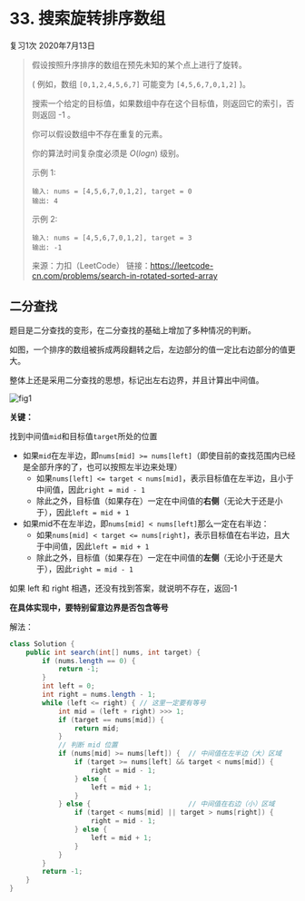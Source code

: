 # 33. 搜索旋转排序数组

复习1次 2020年7月13日

> 假设按照升序排序的数组在预先未知的某个点上进行了旋转。
>
> ( 例如，数组 `[0,1,2,4,5,6,7]` 可能变为 `[4,5,6,7,0,1,2]` )。
>
> 搜索一个给定的目标值，如果数组中存在这个目标值，则返回它的索引，否则返回 -1 。
>
> 你可以假设数组中不存在重复的元素。
>
> 你的算法时间复杂度必须是 $O(log n)$ 级别。
>
> 示例 1:
>
> ```
> 输入: nums = [4,5,6,7,0,1,2], target = 0
> 输出: 4
> ```
>
>
> 示例 2:
>
> ```
> 输入: nums = [4,5,6,7,0,1,2], target = 3
> 输出: -1
> ```
>
> 来源：力扣（LeetCode）
> 链接：https://leetcode-cn.com/problems/search-in-rotated-sorted-array



## 二分查找

题目是二分查找的变形，在二分查找的基础上增加了多种情况的判断。

如图，一个排序的数组被拆成两段翻转之后，左边部分的值一定比右边部分的值更大。

整体上还是采用二分查找的思想，标记出左右边界，并且计算出中间值。

![fig1](https://assets.leetcode-cn.com/solution-static/33/33_fig1.png)

**关键：**

找到中间值`mid`和目标值`target`所处的位置

- 如果`mid`在左半边，即`nums[mid] >= nums[left]`（即使目前的查找范围内已经是全部升序的了，也可以按照左半边来处理）
  - 如果`nums[left] <= target < nums[mid]`，表示目标值在左半边，且小于中间值，因此`right = mid - 1`
  - 除此之外，目标值（如果存在）一定在中间值的**右侧**（无论大于还是小于），因此`left = mid + 1`
- 如果mid不在左半边，即`nums[mid] < nums[left]`那么一定在右半边：
  - 如果`nums[mid] < target <= nums[right]`，表示目标值在右半边，且大于中间值，因此`left = mid + 1`
  - 除此之外，目标值（如果存在）一定在中间值的**左侧**（无论小于还是大于），因此`right = mid - 1`

如果 left 和 right 相遇，还没有找到答案，就说明不存在，返回-1

**在具体实现中，要特别留意边界是否包含等号**

解法：

```java
class Solution {
    public int search(int[] nums, int target) {
        if (nums.length == 0) {
            return -1;
        }
        int left = 0;
        int right = nums.length - 1;
        while (left <= right) { // 这里一定要有等号
            int mid = (left + right) >>> 1;
            if (target == nums[mid]) {
                return mid;
            }
            // 判断 mid 位置
            if (nums[mid] >= nums[left]) {	// 中间值在左半边（大）区域
                if (target >= nums[left] && target < nums[mid]) {
                    right = mid - 1;
                } else {
                    left = mid + 1;
                }
            } else {						// 中间值在右边（小）区域
                if (target < nums[mid] || target > nums[right]) {
                    right = mid - 1;
                } else {
                    left = mid + 1;
                }
            }
        }
        return -1;
    }
}
```




